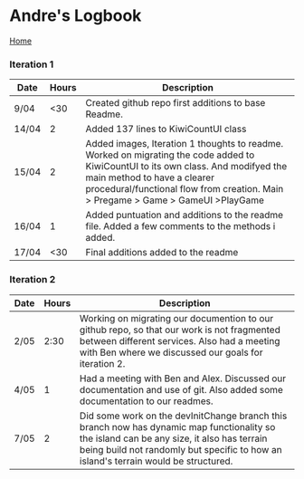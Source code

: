 # Andre's Logbook
[Home](../README.md)

### Iteration 1
Date | Hours | Description
--- | --- | ---
9/04 | <30 | Created github repo first additions to base Readme.
14/04 | 2 | Added 137 lines to KiwiCountUI class
15/04 | 2 | Added images, Iteration 1 thoughts to readme. Worked on migrating the code added to KiwiCountUI to its own class. And modifyed the main method to have a clearer procedural/functional flow from creation. Main > Pregame > Game > GameUI >PlayGame
16/04 | 1 | Added puntuation and additions to the readme file. Added a few comments to the methods i added.
17/04 | <30 | Final additions added to the readme

### Iteration 2
Date | Hours | Description
--- | --- | ---
2/05 | 2:30 | Working on migrating our documention to our github repo, so that our work is not fragmented between different services. Also had a meeting with Ben where we discussed our goals for iteration 2.
4/05 | 1 | Had a meeting with Ben and Alex. Discussed our documentation and use of git. Also added some documentation to our readmes.
7/05 | 2 | Did some work on the devInitChange branch this branch now has dynamic map functionality so the island can be any size, it also has terrain being build not randomly but specific to how an island's terrain would be structured.
